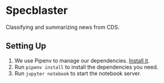 # Specblaster

Classifying and summarizing news from CDS.

## Setting Up

1. We use Pipenv to manage our dependencies. [Install it](https://pipenv.readthedocs.io/en/latest/#install-pipenv-today).
2. Run `pipenv install` to install the dependencies you need.
3. Run `jupyter notebook` to start the notebook server.
